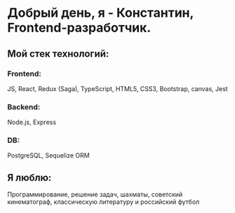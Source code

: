 # Добрый день, я - Константин, Frontend-разработчик.
## Мой стек технологий:
### Frontend:
JS, React, Redux (Saga), TypeScript, HTML5, CSS3, Bootstrap, canvas, Jest

### Backend:
Node.js, Express

### DB:
PostgreSQL, Sequelize ORM

## Я люблю:
Программирование, решение задач, шахматы, советский кинематограф, классическую литературу и российский футбол

<!--
**Stanze-von-S/Stanze-von-S** is a ✨ _special_ ✨ repository because its `README.md` (this file) appears on your GitHub profile.

Here are some ideas to get you started:

- 🔭 I’m currently working on ...
- 🌱 I’m currently learning ...
- 👯 I’m looking to collaborate on ...
- 🤔 I’m looking for help with ...
- 💬 Ask me about ...
- 📫 How to reach me: ...
- 😄 Pronouns: ...
- ⚡ Fun fact: ...
-->

